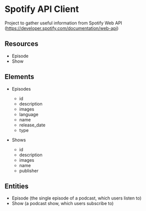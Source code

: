 # Spotify API Client

Project to gather useful information from Spotify Web API
(https://developer.spotify.com/documentation/web-api)

## Resources

- Episode
- Show

## Elements

- Episodes
    - id
    - description
    - images
    - language
    - name
    - release_date
    - type

- Shows
    - id
    - description
    - images
    - name
    - publisher

## Entities

- Episode (the single episode of a podcast, which users listen to)
- Show (a podcast show, which users subscribe to)
